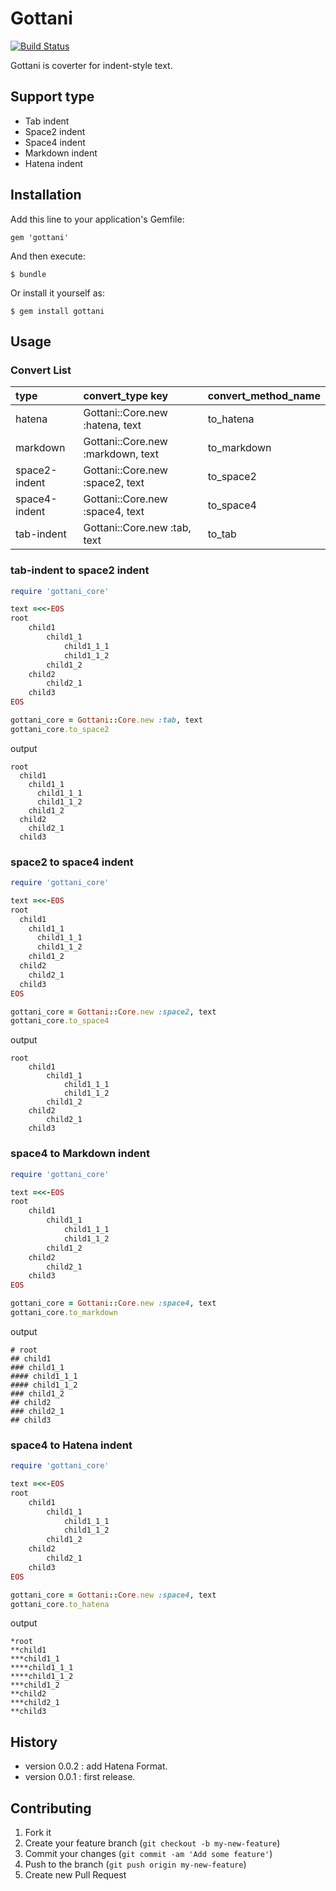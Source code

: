 # Gottani

[![Build Status](https://travis-ci.org/tbpgr/gottani.png?branch=master)](https://travis-ci.org/tbpgr/gottani)

Gottani is coverter for indent-style text.

## Support type

* Tab indent
* Space2 indent
* Space4 indent
* Markdown indent
* Hatena indent

## Installation

Add this line to your application's Gemfile:

    gem 'gottani'

And then execute:

    $ bundle

Or install it yourself as:

    $ gem install gottani

## Usage
### Convert List
| type          | convert_type key                | convert_method_name |
|:-----------   |:------------                    |:------------        |
|hatena         |Gottani::Core.new :hatena, text  |to_hatena            |
|markdown       |Gottani::Core.new :markdown, text|to_markdown          |
|space2-indent  |Gottani::Core.new :space2, text  |to_space2            |
|space4-indent  |Gottani::Core.new :space4, text  |to_space4            |
|tab-indent     |Gottani::Core.new :tab, text     |to_tab               |

### tab-indent to space2 indent

~~~ruby
require 'gottani_core'

text =<<-EOS
root
	child1
		child1_1
			child1_1_1
			child1_1_2
		child1_2
	child2
		child2_1
	child3
EOS

gottani_core = Gottani::Core.new :tab, text
gottani_core.to_space2
~~~

output
~~~
root
  child1
    child1_1
      child1_1_1
      child1_1_2
    child1_2
  child2
    child2_1
  child3
~~~

### space2 to space4 indent

~~~ruby
require 'gottani_core'

text =<<-EOS
root
  child1
    child1_1
      child1_1_1
      child1_1_2
    child1_2
  child2
    child2_1
  child3
EOS

gottani_core = Gottani::Core.new :space2, text
gottani_core.to_space4
~~~

output
~~~
root
    child1
        child1_1
            child1_1_1
            child1_1_2
        child1_2
    child2
        child2_1
    child3
~~~

### space4 to Markdown indent

~~~ruby
require 'gottani_core'

text =<<-EOS
root
    child1
        child1_1
            child1_1_1
            child1_1_2
        child1_2
    child2
        child2_1
    child3
EOS

gottani_core = Gottani::Core.new :space4, text
gottani_core.to_markdown
~~~

output
~~~
# root
## child1
### child1_1
#### child1_1_1
#### child1_1_2
### child1_2
## child2
### child2_1
## child3
~~~


### space4 to Hatena indent

~~~ruby
require 'gottani_core'

text =<<-EOS
root
    child1
        child1_1
            child1_1_1
            child1_1_2
        child1_2
    child2
        child2_1
    child3
EOS

gottani_core = Gottani::Core.new :space4, text
gottani_core.to_hatena
~~~

output
~~~
*root
**child1
***child1_1
****child1_1_1
****child1_1_2
***child1_2
**child2
***child2_1
**child3
~~~

## History
* version 0.0.2  : add Hatena Format.
* version 0.0.1  : first release.

## Contributing

1. Fork it
2. Create your feature branch (`git checkout -b my-new-feature`)
3. Commit your changes (`git commit -am 'Add some feature'`)
4. Push to the branch (`git push origin my-new-feature`)
5. Create new Pull Request
